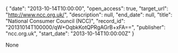 {
  "date": "2013-10-14T10:00:00", 
  "open_access": true, 
  "target_url": "http://www.ncc.org.uk/", 
  "description": null, 
  "end_date": null, 
  "title": "National Consumer Council (NCC)", 
  "record_id": "20131014T100000/qW+OqbkKotQPRgAGrB+xFA==", 
  "publisher": "ncc.org.uk", 
  "start_date": "2013-10-14T10:00:00Z"
}

None